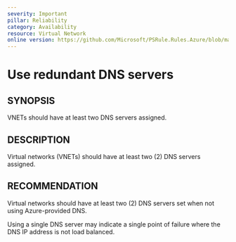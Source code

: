 ```yaml
---
severity: Important
pillar: Reliability
category: Availability
resource: Virtual Network
online version: https://github.com/Microsoft/PSRule.Rules.Azure/blob/main/docs/rules/en/Azure.VNET.SingleDNS.md
---
```


# Use redundant DNS servers

## SYNOPSIS

VNETs should have at least two DNS servers assigned.

## DESCRIPTION

Virtual networks (VNETs) should have at least two (2) DNS servers assigned.

## RECOMMENDATION

Virtual networks should have at least two (2) DNS servers set when not using Azure-provided DNS.

Using a single DNS server may indicate a single point of failure where the DNS IP address is not load balanced.
